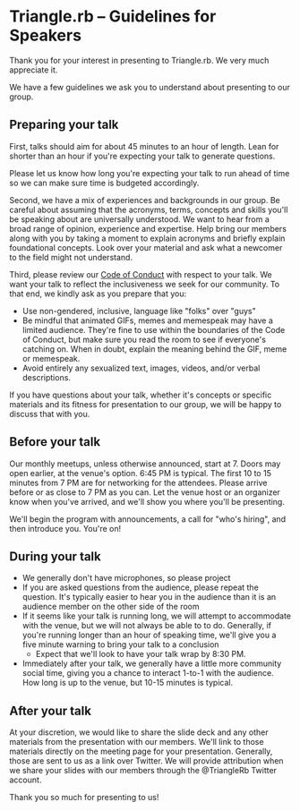 # Triangle.rb – Guidelines for Speakers

Thank you for your interest in presenting to Triangle.rb. We very much
appreciate it.

We have a few guidelines we ask you to understand about presenting to our group.

## Preparing your talk

First, talks should aim for about 45 minutes to an hour of length. Lean for
shorter than an hour if you're expecting your talk to generate questions.

Please let us know how long you're expecting your talk to run ahead of time so
we can make sure time is budgeted accordingly.

Second, we have a mix of experiences and backgrounds in our group. Be careful
about assuming that the acronyms, terms, concepts and skills you'll be speaking
about are universally understood. We want to hear from a broad range of opinion,
experience and expertise. Help bring our members along with you by taking a
moment to explain acronyms and briefly explain foundational concepts. Look over
your material and ask what a newcomer to the field might not understand.

Third, please review our [Code of Conduct][conduct] with respect to your talk.
We want your talk to reflect the inclusiveness we seek for our community. To
that end, we kindly ask as you prepare that you:

* Use non-gendered, inclusive, language like "folks" over "guys"
* Be mindful that animated GIFs, memes and memespeak may have a limited
  audience. They're fine to use within the boundaries of the Code of Conduct,
  but make sure you read the room to see if everyone's catching on. When in
  doubt, explain the meaning behind the GIF, meme or memespeak.
* Avoid entirely any sexualized text, images, videos, and/or verbal
  descriptions.

If you have questions about your talk, whether it's concepts or specific
materials and its fitness for presentation to our group, we will be happy to
discuss that with you.

[conduct]: code-of-conduct.md

## Before your talk

Our monthly meetups, unless otherwise announced, start at 7. Doors may open
earlier, at the venue's option. 6:45 PM is typical. The first 10 to 15
minutes from 7 PM are for networking for the attendees. Please arrive before or
as close to 7 PM as you can. Let the venue host or an organizer know when you've
arrived, and we'll show you where you'll be presenting.

We'll begin the program with announcements, a call for "who's hiring", and then
introduce you. You're on!

## During your talk

* We generally don't have microphones, so please project
* If you are asked questions from the audience, please repeat the question. It's
  typically easier to hear you in the audience than it is an audience member on
  the other side of the room
* If it seems like your talk is running long, we will attempt to accommodate
  with the venue, but we will not always be able to to do. Generally, if you're
  running longer than an hour of speaking time, we'll give you a five minute
  warning to bring your talk to a conclusion
  * Expect that we'll look to have your talk wrap by 8:30 PM.
* Immediately after your talk, we generally have a little more community social
  time, giving you a chance to interact 1-to-1 with the audience. How long is up
  to the venue, but 10-15 minutes is typical.

## After your talk

At your discretion, we would like to share the slide deck and any other
materials from the presentation with our members. We'll link to those materials
directly on the meeting page for your presentation. Generally, those are sent to
us as a link over Twitter. We will provide attribution when we share your slides
with our members through the @TriangleRb Twitter account.

Thank you so much for presenting to us!
